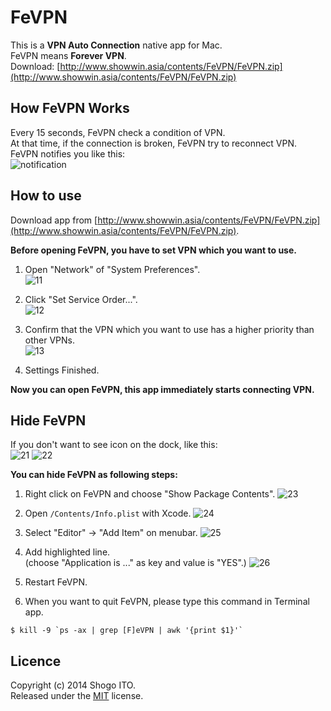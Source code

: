 FeVPN
=====

This is a **VPN Auto Connection** native app for Mac.  
FeVPN means **Forever VPN**.  
Download: [http://www.showwin.asia/contents/FeVPN/FeVPN.zip](http://www.showwin.asia/contents/FeVPN/FeVPN.zip)


## How FeVPN Works
Every 15 seconds, FeVPN check a condition of VPN.  
At that time, if the connection is broken, FeVPN try to reconnect VPN.  
FeVPN notifies you like this:  
![notification](http://www.showwin.asia/contents/FeVPN/FeVPN_notification.png)

## How to use
Download app from [http://www.showwin.asia/contents/FeVPN/FeVPN.zip](http://www.showwin.asia/contents/FeVPN/FeVPN.zip).

**Before opening FeVPN, you have to set VPN which you want to use.**

1. Open "Network" of "System Preferences".  
![11](http://www.showwin.asia/contents/FeVPN/FeVPN_11.png)

2. Click "Set Service Order...".  
![12](http://www.showwin.asia/contents/FeVPN/FeVPN_12.png)

3. Confirm that the VPN which you want to use has a higher priority than other VPNs.  
![13](http://www.showwin.asia/contents/FeVPN/FeVPN_13.png)

4. Settings Finished.

**Now you can open FeVPN, this app immediately starts connecting VPN.**



## Hide FeVPN
If you don't want to see icon on the dock, like this:  
![21](http://www.showwin.asia/contents/FeVPN/FeVPN_21.png)
![22](http://www.showwin.asia/contents/FeVPN/FeVPN_22.png)

**You can hide FeVPN as following steps:**

1. Right click on FeVPN and choose "Show Package Contents".
![23](http://www.showwin.asia/contents/FeVPN/FeVPN_23.png)

2. Open `/Contents/Info.plist` with Xcode.
![24](http://www.showwin.asia/contents/FeVPN/FeVPN_24.png)

3. Select "Editor" → "Add Item" on menubar.
![25](http://www.showwin.asia/contents/FeVPN/FeVPN_25.png)

4. Add highlighted line.  
(choose "Application is ..." as key and value is "YES".)
![26](http://www.showwin.asia/contents/FeVPN/FeVPN_26.png)

5. Restart FeVPN.

6. When you want to quit FeVPN, please type this command in Terminal app.
```
$ kill -9 `ps -ax | grep [F]eVPN | awk '{print $1}'`
```

## Licence
Copyright (c) 2014 Shogo ITO.  
Released under the [MIT](http://opensource.org/licenses/mit-license.php) license.

